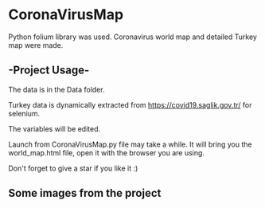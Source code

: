 # CoronaVirusMap

Python folium library was used. Coronavirus world map and detailed Turkey map were made.

## -Project Usage-

The data is in the Data folder.

Turkey data is dynamically extracted from https://covid19.saglik.gov.tr/ for selenium.

The variables will be edited.

Launch from CoronaVirusMap.py file may take a while. It will bring you the world_map.html file, open it with the browser you are using.

Don't forget to give a star if you like it :)

## Some images from the project

